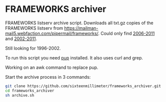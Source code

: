# FRAMEWORKS archiver

FRAMEWORKS listserv archive script. Downloads all txt.gz copies of the FRAMEWORKS listserv from https://mailman-mail5.webfaction.com/pipermail/frameworks/. Could only find [2006-2011](http://www.hi-beam.net/fw/index.html) and [2002-2011](https://archive.org/details/archiveteam-listserv-aol-2011-11).

Still looking for 1996-2002.

To run this script you need [pup](https://github.com/ericchiang/pup) installed. It also uses curl and grep.

Working on an awk command to replace pup.

Start the archive process in 3 commands:

```bash
git clone https://github.com/sixteenmillimeter/frameworks_archiver.git
cd frameworks_archiver
sh archive.sh
```
